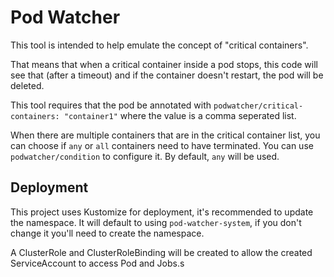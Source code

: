 # Pod Watcher

This tool is intended to help emulate the concept of "critical containers".

That means that when a critical container inside a pod stops, this code
will see that (after a timeout) and if the container doesn't restart, the
pod will be deleted.

This tool requires that the pod be annotated with
`podwatcher/critical-containers: "container1"` where the value is a comma
seperated list.

When there are multiple containers that are in the critical container list,
you can choose if `any` or `all` containers need to have terminated. You can
use `podwatcher/condition` to configure it. By default, `any` will be used.

## Deployment

This project uses Kustomize for deployment, it's recommended to update the
namespace. It will default to using `pod-watcher-system`, if you don't change
it you'll need to create the namespace.

A ClusterRole and ClusterRoleBinding will be created to allow the created
ServiceAccount to access Pod and Jobs.s